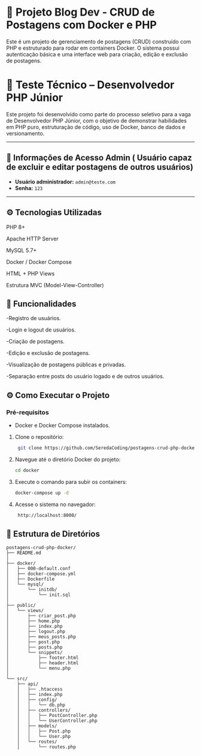 # 📘 Projeto Blog Dev - CRUD de Postagens com Docker e PHP

Este é um projeto de gerenciamento de postagens (CRUD) construído com PHP e estruturado para rodar em containers Docker. O sistema possui autenticação básica e uma interface web para criação, edição e exclusão de postagens.

# 🧪 Teste Técnico – Desenvolvedor PHP Júnior

Este projeto foi desenvolvido como parte do processo seletivo para a vaga de Desenvolvedor PHP Júnior, com o objetivo de demonstrar habilidades em PHP puro, estruturação de código, uso de Docker, banco de dados e versionamento.

---

## 📌 Informações de Acesso Admin ( Usuário capaz de excluir e editar postagens de outros usuários)

- **Usuário administrador:** `admin@teste.com`  
- **Senha:** `123`

---


## ⚙️ Tecnologias Utilizadas

PHP 8+

Apache HTTP Server

MySQL 5.7+

Docker / Docker Compose

HTML + PHP Views

Estrutura MVC (Model-View-Controller)
## 📝 Funcionalidades

-Registro de usuários.

-Login e logout de usuários.

-Criação de postagens.

-Edição e exclusão de postagens.

-Visualização de postagens públicas e privadas.

-Separação entre posts do usuário logado e de outros usuários.
## ⚙️ Como Executar o Projeto

### Pré-requisitos

- Docker e Docker Compose instalados.

1. Clone o repositório:
   ```bash
    git clone https://github.com/SeredaCoding/postagens-crud-php-docker.git

2. Navegue até o diretório Docker do projeto:
   ```bash
   cd docker

3. Execute o comando para subir os containers:
   ```bash
   docker-compose up -d

4. Acesse o sistema no navegador:
   ```bash
    http://localhost:8000/

## 📁 Estrutura de Diretórios
    postagens-crud-php-docker/
    ├── README.md
    │
    ├── docker/
    │   ├── 000-default.conf
    │   ├── docker-compose.yml
    │   ├── Dockerfile
    │   └── mysql/
    │       └── initdb/
    │           └── init.sql
    │
    ├── public/
    │   └── views/
    │       ├── criar_post.php
    │       ├── home.php
    │       ├── index.php
    │       ├── logout.php
    │       ├── meus_posts.php
    │       ├── post.php
    │       ├── posts.php
    │       └── snippets/
    │           ├── footer.html
    │           ├── header.html
    │           └── menu.php
    │
    └── src/
        ├── api/
        │   ├── .htaccess
        │   ├── index.php
        │   ├── config/
        │   │   └── db.php
        │   ├── controllers/
        │   │   ├── PostController.php
        │   │   └── UserController.php
        │   ├── models/
        │   │   ├── Post.php
        │   │   └── User.php
        │   └── routes/
        │       └── routes.php
